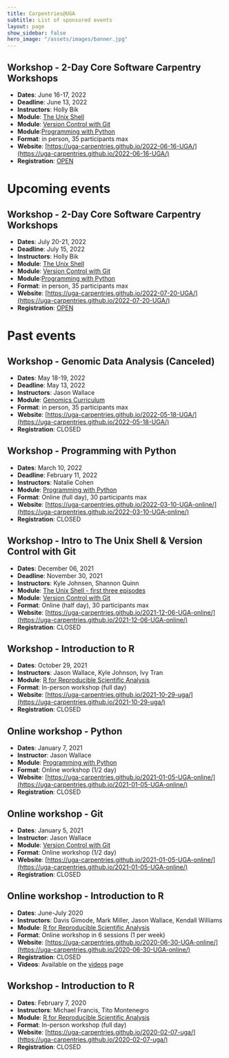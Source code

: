 ```yaml
---
title: Carpentries@UGA
subtitle: List of sponsored events
layout: page
show_sidebar: false
hero_image: "/assets/images/banner.jpg"
---
```

## Workshop - 2-Day Core Software Carpentry Workshops
* **Dates**: June 16-17, 2022
* **Deadline**: June 13, 2022
* **Instructors**: Holly Bik
* **Module**: [The Unix Shell](https://swcarpentry.github.io/shell-novice/)
* **Module**: [Version Control with Git](https://swcarpentry.github.io/git-novice/)
* **Module**:[Programming with Python](https://swcarpentry.github.io/python-novice-inflammation/)
* **Format**: in person, 35 participants max
* **Website**: [https://uga-carpentries.github.io/2022-06-16-UGA/](https://uga-carpentries.github.io/2022-06-16-UGA/)
* **Registration**: [OPEN](https://estore.uga.edu/C27063_ustores/web/store_main.jsp?STOREID=380&clearPreview=true)
<!-- Check back soon for upcoming workshop opportunities -->

# Upcoming events
## Workshop - 2-Day Core Software Carpentry Workshops
* **Dates**: July 20-21, 2022
* **Deadline**: July 15, 2022
* **Instructors**: Holly Bik
* **Module**: [The Unix Shell](https://swcarpentry.github.io/shell-novice/)
* **Module**: [Version Control with Git](https://swcarpentry.github.io/git-novice/)
* **Module**:[Programming with Python](https://swcarpentry.github.io/python-novice-inflammation/)
* **Format**: in person, 35 participants max
* **Website**: [https://uga-carpentries.github.io/2022-07-20-UGA/](https://uga-carpentries.github.io/2022-07-20-UGA/)
* **Registration**: [OPEN](https://estore.uga.edu/C27063_ustores/web/store_main.jsp?STOREID=380&clearPreview=true)
<!-- Check back soon for upcoming workshop opportunities -->

# Past events
## Workshop - Genomic Data Analysis (Canceled)
* **Dates**: May 18-19, 2022
* **Deadline**: May 13, 2022
* **Instructors**: Jason Wallace
* **Module**: [Genomics Curriculum](https://datacarpentry.org/lessons/#genomics-workshop)
* **Format**: in person, 35 participants max
* **Website**: [https://uga-carpentries.github.io/2022-05-18-UGA/](https://uga-carpentries.github.io/2022-05-18-UGA/)
* **Registration**: CLOSED
<!-- Check back soon for upcoming workshop opportunities -->

## Workshop - Programming with Python
* **Dates**: March 10, 2022
* **Deadline**: February 11, 2022
* **Instructors**: Natalie Cohen
* **Module**: [Programming with Python](https://swcarpentry.github.io/python-novice-inflammation/)
* **Format**: Online (full day), 30 participants max
* **Website**: [https://uga-carpentries.github.io/2022-03-10-UGA-online/](https://uga-carpentries.github.io/2022-03-10-UGA-online/)
* **Registration**: CLOSED
<!-- Check back soon for upcoming workshop opportunities -->

## Workshop - Intro to The Unix Shell & Version Control with Git
* **Dates**: December 06, 2021
* **Deadline**: November 30, 2021
* **Instructors**: Kyle Johnsen, Shannon Quinn
* **Module**: [The Unix Shell - first three episodes](https://swcarpentry.github.io/shell-novice/)
* **Module**: [Version Control with Git](https://swcarpentry.github.io/git-novice/)
* **Format**: Online (half day), 30 participants max
* **Website**: [https://uga-carpentries.github.io/2021-12-06-UGA-online/](https://uga-carpentries.github.io/2021-12-06-UGA-online/)
* **Registration**: CLOSED
<!-- Check back soon for upcoming workshop opportunities -->

## Workshop - Introduction to R
* **Dates**: October 29, 2021
* **Instructors**: Jason Wallace, Kyle Johnson, Ivy Tran
* **Module**: [R for Reproducible Scientific Analysis](http://swcarpentry.github.io/r-novice-gapminder)
* **Format**: In-person workshop (full day)
* **Website**: [https://uga-carpentries.github.io/2021-10-29-uga/](https://uga-carpentries.github.io/2021-10-29-uga/)
* **Registration**: CLOSED
<!-- Check back soon for upcoming workshop opportunities -->
 
## Online workshop - Python
* **Dates**: January 7, 2021
* **Instructor**: Jason Wallace
* **Module**: [Programming with Python](https://swcarpentry.github.io/python-novice-inflammation)
* **Format**: Online workshop (1/2 day)
* **Website**: [https://uga-carpentries.github.io/2021-01-05-UGA-online/](https://uga-carpentries.github.io/2021-01-05-UGA-online/)
* **Registration**: CLOSED
<!-- * **Videos**: Available on the [videos](videos) page -->

## Online workshop - Git
* **Dates**: January 5, 2021
* **Instructor**: Jason Wallace
* **Module**: [Version Control with Git](http://swcarpentry.github.io/git-novice)
* **Format**: Online workshop (1/2 day)
* **Website**: [https://uga-carpentries.github.io/2021-01-05-UGA-online/](https://uga-carpentries.github.io/2021-01-05-UGA-online/)
* **Registration**: CLOSED
<!-- * **Videos**: Available on the [videos](videos) page -->


## Online workshop - Introduction to R
* **Dates**: June-July 2020
* **Instructors**: Davis Gimode, Mark Miller, Jason Wallace, Kendall Williams
* **Module**: [R for Reproducible Scientific Analysis](http://swcarpentry.github.io/r-novice-gapminder)
* **Format**: Online workshop in 6 sessions (1 per week)
* **Website**: [https://uga-carpentries.github.io/2020-06-30-UGA-online/](https://uga-carpentries.github.io/2020-06-30-UGA-online/)
* **Registration**: CLOSED
* **Videos**: Available on the [videos](videos) page

## Workshop - Introduction to R
* **Dates**: February 7, 2020
* **Instructors**: Michael Francis, Tito Montenegro
* **Module**: [R for Reproducible Scientific Analysis](http://swcarpentry.github.io/r-novice-gapminder)
* **Format**: In-person workshop (full day)
* **Website**: [https://uga-carpentries.github.io/2020-02-07-uga/](https://uga-carpentries.github.io/2020-02-07-uga/)
* **Registration**: CLOSED



 
 
